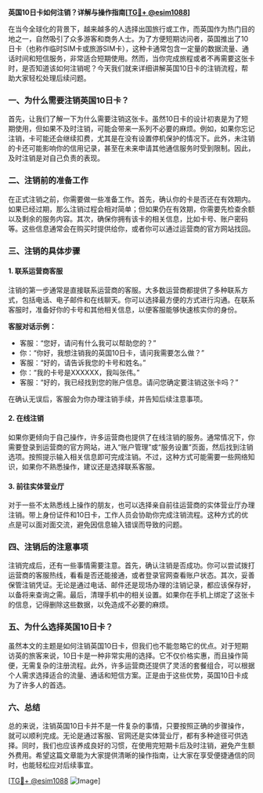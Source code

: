 **英国10日卡如何注销？详解与操作指南[[TG💪+ @esim1088](https://t.me/s/esim1088)]**

在当今全球化的背景下，越来越多的人选择出国旅行或工作，而英国作为热门目的地之一，自然吸引了众多游客和商务人士。为了方便短期访问者，英国推出了10日卡（也称作临时SIM卡或旅游SIM卡），这种卡通常包含一定量的数据流量、通话时间和短信服务，非常适合短期使用。然而，当你完成旅程或者不再需要这张卡时，是否知道该如何注销呢？今天我们就来详细讲解英国10日卡的注销流程，帮助大家轻松处理后续问题。

### 一、为什么需要注销英国10日卡？

首先，让我们了解一下为什么需要注销这张卡。虽然10日卡的设计初衷是为了短期使用，但如果不及时注销，可能会带来一系列不必要的麻烦。例如，如果你忘记注销，卡可能还会继续扣费，尤其是在没有设置停机保护的情况下。此外，未注销的卡还可能影响你的信用记录，甚至在未来申请其他通信服务时受到限制。因此，及时注销是对自己负责的表现。

### 二、注销前的准备工作

在正式注销之前，你需要做一些准备工作。首先，确认你的卡是否还在有效期内。如果已经过期，那么注销过程会相对简单；但如果仍在有效期，你需要先检查余额以及剩余的服务内容。其次，确保你拥有该卡的相关信息，比如卡号、账户密码等。这些信息通常会在购买时提供给你，或者你可以通过运营商的官方网站找回。

### 三、注销的具体步骤

#### 1. **联系运营商客服**
   注销的第一步通常是直接联系运营商的客服。大多数运营商都提供了多种联系方式，包括电话、电子邮件和在线聊天。你可以选择最方便的方式进行沟通。在联系客服时，准备好你的卡号和其他相关信息，以便客服能够快速核实你的身份。

   **客服对话示例：**
   - 客服：“您好，请问有什么我可以帮助您的？”
   - 你：“你好，我想注销我的英国10日卡，请问我需要怎么做？”
   - 客服：“好的，请告诉我您的卡号和姓名。”
   - 你：“我的卡号是XXXXXX，我叫张伟。”
   - 客服：“好的，我已经找到您的账户信息。请问您确定要注销这张卡吗？”

   在确认无误后，客服会为你办理注销手续，并告知后续注意事项。

#### 2. **在线注销**
   如果你更倾向于自己操作，许多运营商也提供了在线注销的服务。通常情况下，你需要登录到运营商的官方网站，进入“账户管理”或“服务设置”页面，然后找到注销选项。按照提示输入相关信息即可完成注销。不过，这种方式可能需要一些网络知识，如果你不熟悉操作，建议还是选择联系客服。

#### 3. **前往实体营业厅**
   对于一些不太熟悉线上操作的朋友，也可以选择亲自前往运营商的实体营业厅办理注销。带上身份证件和10日卡，工作人员会协助你完成注销流程。这种方式的优点是可以面对面交流，避免因信息输入错误而导致的问题。

### 四、注销后的注意事项

注销完成后，还有一些事情需要注意。首先，确认注销是否成功。你可以尝试拨打运营商的客服热线，看看是否还能接通，或者登录官网查看账户状态。其次，妥善保管注销凭证。无论是通过电话、邮件还是现场办理的注销记录，都应该保存好，以备将来查询之需。最后，清理手机中的相关设置。如果你在手机上绑定了这张卡的信息，记得删除这些数据，以免造成不必要的麻烦。

### 五、为什么选择英国10日卡？

虽然本文的主题是如何注销英国10日卡，但我们也不能忽略它的优点。对于短期访英的旅客来说，10日卡是一种非常实用的选择。它不仅价格实惠，而且操作简便，无需复杂的注册流程。此外，许多运营商还提供了灵活的套餐组合，可以根据个人需求选择适合的流量、通话和短信方案。正是由于这些优势，英国10日卡成为了许多人的首选。

### 六、总结

总的来说，注销英国10日卡并不是一件复杂的事情，只要按照正确的步骤操作，就可以顺利完成。无论是通过客服、官网还是实体营业厅，都有多种途径可供选择。同时，我们也应该养成良好的习惯，在使用完短期卡后及时注销，避免产生额外费用。希望这篇文章能为大家提供清晰的操作指南，让大家在享受便捷通信的同时，也能轻松应对后续事宜。

[[TG💪+ @esim1088](https://t.me/s/esim1088) ![Image](https://i.postimg.cc/4NQfJmqS/Snipaste-2025-05-13-00-14-12.png)]